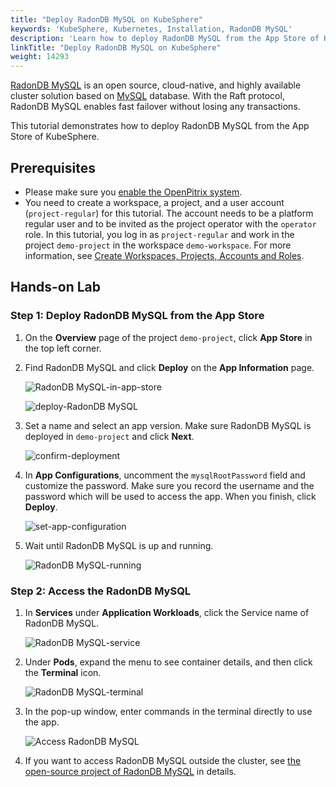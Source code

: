 ```yaml
---
title: "Deploy RadonDB MySQL on KubeSphere"
keywords: 'KubeSphere, Kubernetes, Installation, RadonDB MySQL'
description: 'Learn how to deploy RadonDB MySQL from the App Store of KubeSphere and access its service.'
linkTitle: "Deploy RadonDB MySQL on KubeSphere"
weight: 14293
---
```


[RadonDB MySQL](https://github.com/radondb/radondb-mysql-kubernetes) is an open source, cloud-native, and highly available cluster solution based on [MySQL](https://MySQL.org) database. With the Raft protocol, RadonDB MySQL enables fast failover without losing any transactions.

This tutorial demonstrates how to deploy RadonDB MySQL from the App Store of KubeSphere.

## Prerequisites

- Please make sure you [enable the OpenPitrix system](../../../pluggable-components/app-store/).
- You need to create a workspace, a project, and a user account (`project-regular`) for this tutorial. The account needs to be a platform regular user and to be invited as the project operator with the `operator` role. In this tutorial, you log in as `project-regular` and work in the project `demo-project` in the workspace `demo-workspace`. For more information, see [Create Workspaces, Projects, Accounts and Roles](../../../quick-start/create-workspace-and-project/).

## Hands-on Lab

### Step 1: Deploy RadonDB MySQL from the App Store

1. On the **Overview** page of the project `demo-project`, click **App Store** in the top left corner.

2. Find RadonDB MySQL and click **Deploy** on the **App Information** page.

   ![RadonDB MySQL-in-app-store](/images/docs/appstore/built-in-apps/radondb-mysql-app/radondb-mysql-in-app-store.png)

   ![deploy-RadonDB MySQL](/images/docs/appstore/built-in-apps/radondb-mysql-app/deploy-radondb-mysql.png)

3. Set a name and select an app version. Make sure RadonDB MySQL is deployed in `demo-project` and click **Next**.

   ![confirm-deployment](/images/docs/appstore/built-in-apps/radondb-mysql-app/confirm-deployment.png)

4. In **App Configurations**, uncomment the `mysqlRootPassword` field and customize the password. Make sure you record the username and the password which will be used to access the app. When you finish, click **Deploy**.

   ![set-app-configuration](/images/docs/appstore/built-in-apps/radondb-mysql-app/set-app-configuration.png)

5. Wait until RadonDB MySQL is up and running.

   ![RadonDB MySQL-running](/images/docs/appstore/built-in-apps/radondb-mysql-app/radondb-mysql-running.png)

### Step 2: Access the RadonDB MySQL

1. In **Services** under **Application Workloads**, click the Service name of RadonDB MySQL.

   ![RadonDB MySQL-service](/images/docs/appstore/built-in-apps/radondb-mysql-app/radondb-mysql-service.png)

2. Under **Pods**, expand the menu to see container details, and then click the **Terminal** icon.

   ![RadonDB MySQL-terminal](/images/docs/appstore/built-in-apps/radondb-mysql-app/radondb-mysql-terminal.png)

3. In the pop-up window, enter commands in the terminal directly to use the app.

   ![Access RadonDB MySQL](/images/docs/appstore/built-in-apps/radondb-mysql-app/radondb-mysql-service-terminal.png)

4. If you want to access RadonDB MySQL outside the cluster, see [the open-source project of RadonDB MySQL](https://github.com/radondb/radondb-mysql-kubernetes) in details.